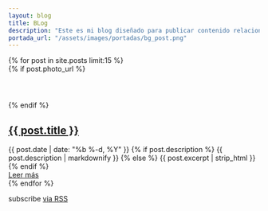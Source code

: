```yaml
---
layout: blog
title: BLog
description: "Este es mi blog diseñado para publicar contenido relacionado con HTML5, CSS3, Javascript, etc. Para poder compartirlo con ustedes."
portada_url: "/assets/images/portadas/bg_post.png"
---
```


<section class="post-list">
    {% for post in site.posts limit:15 %}
      <article class="post">
        {% if post.photo_url %}
        <header>
          <div class="image" style="background-image:url('{{ post.photo_url }}')"></div>
        </header>
        {% endif %}
        <section>
        <h2>
          <a class="post-link" href="{{ post.url | prepend: site.domain }}">{{ post.title }}</a>
        </h2>
        <span class="post-meta"><i class="fa fa-calendar-o"></i> {{ post.date | date: "%b %-d, %Y" }}</span>
        {% if post.description %}
        <span class="body">{{ post.description | markdownify }}</span>
        {% else %}
        <span class="body">{{ post.excerpt | strip_html }}</span>
        {% endif %}
        </section>
        <footer>
        <a class="btn btn-primary" href="{{ post.url | prepend: site.domain }}">Leer m&aacute;s <i class="fa fa-angle-double-right"></i></a>
        </footer>
      </article>
    {% endfor %}
  <p class="rss-subscribe">subscribe <a href="{{ "/feed.xml" | prepend: site.domain }}">via RSS</a></p>

</section>